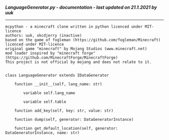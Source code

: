 ***LanguageGenerator.py - documentation - last updated on 21.1.2021 by uuk***
___

    mcpython - a minecraft clone written in python licenced under MIT-licence
    authors: uuk, xkcdjerry (inactive)
    based on the game of fogleman (https://github.com/fogleman/Minecraft) licenced under MIT-licence
    original game "minecraft" by Mojang Studios (www.minecraft.net)
    mod loader inspired by "minecraft forge" (https://github.com/MinecraftForge/MinecraftForge)
    This project is not official by mojang and does not relate to it.


    class LanguageGenerator extends IDataGenerator

        function __init__(self, lang_name: str)

            variable self.lang_name

            variable self.table

        function add_key(self, key: str, value: str)

        function dump(self, generator: DataGeneratorInstance)

        function get_default_location(self, generator: DataGeneratorInstance, name: str)